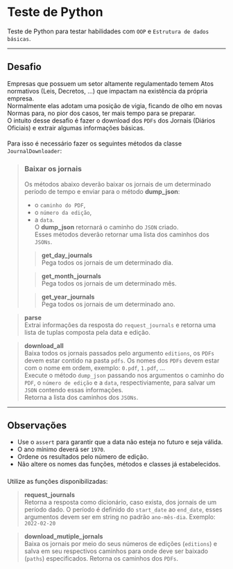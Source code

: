 # Teste de Python
Teste de Python para testar habilidades com `OOP` e `Estrutura de dados básicas`.

---
## Desafio
Empresas que possuem um setor altamente regulamentado temem Atos normativos (Leis, Decretos, ...) que impactam na existência da própria empresa. \
Normalmente elas adotam uma posição de vigia, ficando de olho em novas Normas para, no pior dos casos, ter mais tempo para se preparar. \
O intuito desse desafio é fazer o download dos `PDFs` dos Jornais (Diários Oficiais) e extrair algumas informações básicas. 
####
Para isso é necessário fazer os seguintes métodos da classe `JournalDownloader`:
> ### Baixar os jornais
> Os métodos abaixo deverão baixar os jornais de um determinado período de tempo e enviar para o método **dump_json**:
> * o `caminho do PDF`,
> * o `número da edição`,
> * a `data`. \
> O **dump_json** retornará o caminho do `JSON` criado. \
> Esses métodos deverão retornar uma lista dos caminhos dos `JSONs`.
> > **get_day_journals** \
> Pega todos os jornais de um determinado dia. 
> 
> > **get_month_journals** \
> Pega todos os jornais de um determinado mês.
> 
> > **get_year_journals**\
> Pega todos os jornais de um determinado ano.
 
> **parse** \
Extrai informações da resposta do `request_journals` e retorna uma lista de tuplas composta pela data e edição.

> **download_all** \
Baixa todos os jornais passados pelo argumento `editions`, os `PDFs` devem estar contido na pasta `pdfs`.
> Os nomes dos `PDFs` devem estar com o nome em ordem, exemplo: `0.pdf`, `1.pdf`, ...\
> Execute o método `dump_json` passando nos argumentos o caminho do `PDF`, o `número de edição` e a `data`, respectiviamente, para salvar um `JSON` contendo essas informações.\
> Retorna a lista dos caminhos dos `JSONs`.
---
## Observações
* Use o `assert` para garantir que a data não esteja no futuro e seja válida. 
* O ano mínimo deverá ser `1970`.
* Ordene os resultados pelo número de edição.
* Não altere os nomes das funções, métodos e classes já estabelecidos. 
###
Utilize as funções disponibilizadas:

> **request_journals** \
Retorna a resposta como dicionário, caso exista, dos jornais de um período dado.
> O período é definido do `start_date` ao `end_date`, esses argumentos devem ser em string no padrão `ano-mês-dia`.
> Exemplo: `2022-02-20`

> **download_mutiple_jornals** \
Baixa os jornais por meio do seus números de edições (`editions`) e salva em seu respectivos caminhos para onde deve ser baixado (`paths`) especificados.
> Retorna os caminhos dos `PDFs`.
